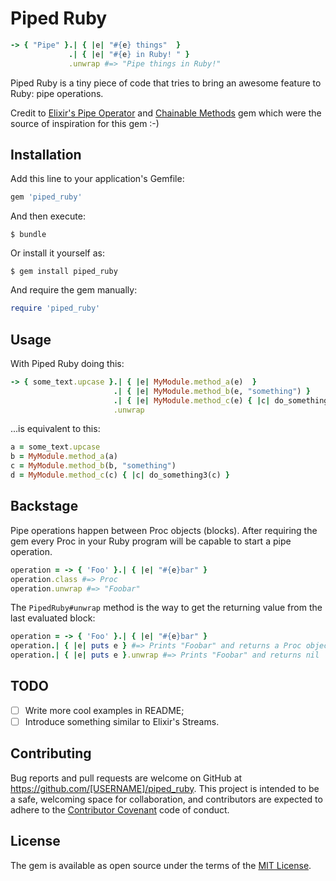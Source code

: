 # Piped Ruby

```ruby
-> { "Pipe" }.| { |e| "#{e} things"  }
             .| { |e| "#{e} in Ruby! " }
             .unwrap #=> "Pipe things in Ruby!"
```

Piped Ruby is a tiny piece of code that tries to bring an awesome feature to Ruby: pipe operations.

Credit to [Elixir's Pipe Operator](http://elixir-lang.org/getting-started/enumerables-and-streams.html#the-pipe-operator) and [Chainable Methods](https://github.com/akitaonrails/chainable_methods) gem which were the source of inspiration for this gem :-)

## Installation

Add this line to your application's Gemfile:

```ruby
gem 'piped_ruby'
```

And then execute:

    $ bundle

Or install it yourself as:

    $ gem install piped_ruby

And require the gem manually:

```ruby
require 'piped_ruby'
```

## Usage

With Piped Ruby doing this:

```ruby
-> { some_text.upcase }.| { |e| MyModule.method_a(e)  }
                       .| { |e| MyModule.method_b(e, "something") }
                       .| { |e| MyModule.method_c(e) { |c| do_something3(c) } }
                       .unwrap
```

...is equivalent to this:

```ruby
a = some_text.upcase
b = MyModule.method_a(a)
c = MyModule.method_b(b, "something")
d = MyModule.method_c(c) { |c| do_something3(c) }
```

## Backstage

Pipe operations happen between Proc objects (blocks). After requiring the gem every Proc in your Ruby program will be capable to start a pipe operation.

```ruby
operation = -> { 'Foo' }.| { |e| "#{e}bar" }
operation.class #=> Proc
operation.unwrap #=> "Foobar"
```

The `PipedRuby#unwrap` method is the way to get the returning value from the last evaluated block:

```ruby
operation = -> { 'Foo' }.| { |e| "#{e}bar" }
operation.| { |e| puts e } #=> Prints "Foobar" and returns a Proc object
operation.| { |e| puts e }.unwrap #=> Prints "Foobar" and returns nil
```

## TODO

- [ ] Write more cool examples in README;
- [ ] Introduce something similar to Elixir's Streams.

## Contributing

Bug reports and pull requests are welcome on GitHub at https://github.com/[USERNAME]/piped_ruby. This project is intended to be a safe, welcoming space for collaboration, and contributors are expected to adhere to the [Contributor Covenant](http://contributor-covenant.org) code of conduct.


## License

The gem is available as open source under the terms of the [MIT License](http://opensource.org/licenses/MIT).

